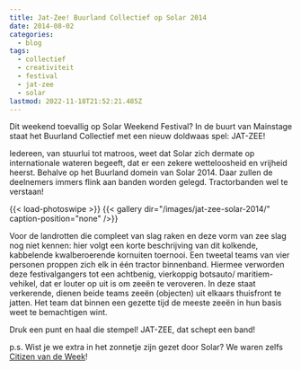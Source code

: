 ```yaml
---
title: Jat-Zee! Buurland Collectief op Solar 2014
date: 2014-08-02
categories:
  - blog
tags:
  - collectief
  - creativiteit
  - festival
  - jat-zee
  - solar
lastmod: 2022-11-18T21:52:21.485Z
---
```


Dit weekend toevallig op Solar Weekend Festival? In de buurt van Mainstage staat het Buurland Collectief met een nieuw doldwaas spel: JAT-ZEE!

Iedereen, van stuurlui tot matroos, weet dat Solar zich dermate op internationale wateren begeeft, dat er een zekere wetteloosheid en vrijheid heerst. Behalve op het Buurland domein van Solar 2014. Daar zullen de deelnemers immers flink aan banden worden gelegd. Tractorbanden wel te verstaan!
<!--more-->
{{< load-photoswipe >}}
{{< gallery dir="/images/jat-zee-solar-2014/" caption-position="none" />}}

Voor de landrotten die compleet van slag raken en deze vorm van zee slag nog niet kennen: hier volgt een korte beschrijving van dit kolkende, kabbelende kwalberoerende kornuiten toernooi. Een tweetal teams van vier personen proppen zich elk in één tractor binnenband. Hiermee verworden deze festivalgangers tot een achtbenig, vierkoppig botsauto/ maritiem-vehikel, dat er louter op uit is om zeeën te veroveren. In deze staat verkerende, dienen beide teams zeeën (objecten) uit elkaars thuisfront te jatten. Het team dat binnen een gezette tijd de meeste zeeën in hun basis weet te bemachtigen wint.

Druk een punt en haal die stempel! JAT-ZEE, dat schept een band!

p.s. Wist je we extra in het zonnetje zijn gezet door Solar? We waren zelfs [Citizen van de Week](/berichten/buurland-presenteert-jat-zee/)!

